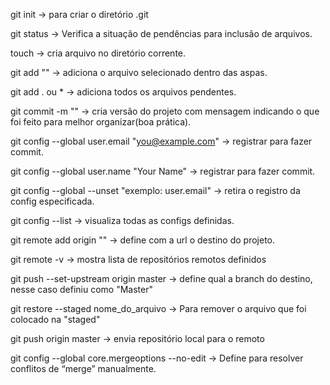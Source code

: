 git init -> para criar o diretório .git

git status -> Verifica a situação de pendências para inclusão de arquivos.

touch -> cria arquivo no diretório corrente.

git add "" -> adiciona o arquivo selecionado dentro das aspas.

git add . ou * -> adiciona todos os arquivos pendentes.

git commit -m "" -> cria versão do projeto com mensagem indicando o que foi feito para melhor organizar(boa prática).

git config --global user.email "you@example.com" -> registrar para fazer commit.

git config --global user.name "Your Name" -> registrar para fazer commit.

git config --global --unset "exemplo: user.email" -> retira o registro da config especificada.

git config --list -> visualiza todas as configs definidas.

git remote add origin "" -> define com a url o destino do projeto.

git remote -v -> mostra lista de repositórios remotos definidos

git push --set-upstream origin master -> define qual a branch do destino, nesse caso definiu como "Master"

git restore --staged nome_do_arquivo -> Para remover o arquivo que foi colocado na "staged"

git push origin master -> envia repositório local para o remoto

git config --global core.mergeoptions --no-edit -> Define para resolver conflitos de “merge” manualmente.